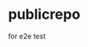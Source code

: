 # publicrepo
for e2e test









































































































































































































